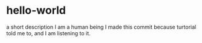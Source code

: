 # hello-world
a short description
I am a human being
I made this commit because turtorial told me to, and I am listening to it.
